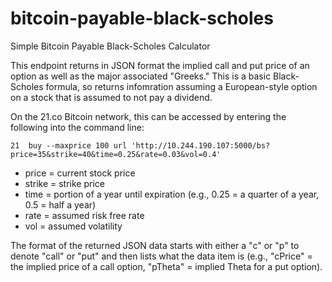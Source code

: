 # bitcoin-payable-black-scholes
Simple Bitcoin Payable Black-Scholes Calculator

This endpoint returns in JSON format the implied call and put price of an option as well as the major associated "Greeks."  This is a basic Black-Scholes formula, so returns infomration assuming a European-style option on a stock that is assumed to not pay a dividend.

On the 21.co Bitcoin network, this can be accessed by entering the following into the command line:

```21  buy --maxprice 100 url 'http://10.244.190.107:5000/bs?price=35&strike=40&time=0.25&rate=0.03&vol=0.4'```

* price  = current stock price
* strike = strike price
* time   = portion of a year until expiration (e.g., 0.25 = a quarter of a year, 0.5 = half a year)
* rate   = assumed risk free rate
* vol    = assumed volatility

The format of the returned JSON data starts with either a "c" or "p" to denote "call" or "put" and then lists what the data item is (e.g., "cPrice" = the implied price of a call option, "pTheta" = implied Theta for a put option).
